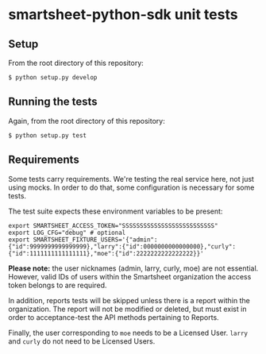 # smartsheet-python-sdk unit tests

## Setup

From the root directory of this repository:

    $ python setup.py develop

## Running the tests

Again, from the root directory of this repository:

    $ python setup.py test


## Requirements

Some tests carry requirements. We're testing the real service here, not just using mocks. In order to do that, some configuration is necessary for some tests.

The test suite expects these environment variables to be present:

```shell
export SMARTSHEET_ACCESS_TOKEN="SSSSSSSSSSSSSSSSSSSSSSSSSS"
export LOG_CFG="debug" # optional
export SMARTSHEET_FIXTURE_USERS='{"admin":{"id":9999999999999999},"larry":{"id":0000000000000000},"curly":{"id":1111111111111111},"moe":{"id":2222222222222222}}'
```

**Please note:** the user nicknames (admin, larry, curly, moe) are not essential. However, valid IDs of users within the Smartsheet organization the access token belongs to are required.

In addition, reports tests will be skipped unless there is a report within the organization. The report will not be modified or deleted, but must exist in order to acceptance-test the API methods pertaining to Reports.

Finally, the user corresponding to `moe` needs to be a Licensed User. `larry` and `curly` do not need to be Licensed Users.
